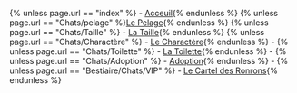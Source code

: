 {% unless page.url == "index" %} - [Acceuil](index){% endunless %} {% unless page.url == "Chats/pelage" %}[Le Pelage](Chats/pelage){% endunless %} {% unless page.url == "Chats/Taille" %} - [La Taille](Chats/Taille){% endunless %} {% unless page.url == "Chats/Charactère" %} - [Le Charactère](Chats/Charactère){% endunless %} - {% unless page.url == "Chats/Toilette" %} - [La Toilette](Chats/Toilette){% endunless %} - {% unless page.url == "Chats/Adoption" %} - [Adoption](Chats/Adoption){% endunless %} - {% unless page.url == "Bestiaire/Chats/VIP" %} - [Le Cartel des Ronrons](Chats/VIP){% endunless %}
